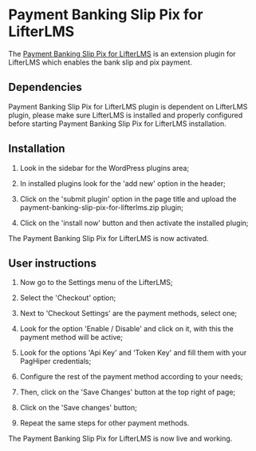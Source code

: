 # Payment Banking Slip Pix for LifterLMS

The [Payment Banking Slip Pix for LifterLMS](https://www.linknacional.com/wordpress/plugins/) is an extension plugin for LifterLMS which enables the bank slip and pix payment.

## Dependencies

Payment Banking Slip Pix for LifterLMS plugin is dependent on LifterLMS plugin, please make sure LifterLMS is installed and properly configured before starting Payment Banking Slip Pix for LifterLMS installation.

## Installation

1) Look in the sidebar for the WordPress plugins area;

2) In installed plugins look for the 'add new' option in the header;

3) Click on the 'submit plugin' option in the page title and upload the payment-banking-slip-pix-for-lifterlms.zip plugin;

4) Click on the 'install now' button and then activate the installed plugin;

The Payment Banking Slip Pix for LifterLMS is now activated.

## User instructions

1) Now go to the Settings menu of the LifterLMS;

2) Select the 'Checkout' option;

3) Next to 'Checkout Settings' are the payment methods, select one;

4) Look for the option 'Enable / Disable' and click on it, with this the payment method will be active;

5) Look for the options 'Api Key' and 'Token Key' and fill them with your PagHiper credentials; 

6) Configure the rest of the payment method according to your needs;

7) Then, click on the 'Save Changes' button at the top right of page;

8) Click on the 'Save changes' button;

9) Repeat the same steps for other payment methods.

The Payment Banking Slip Pix for LifterLMS is now live and working.
